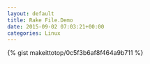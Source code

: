 ```yaml
---
layout: default                                                                                                              
title: Rake File.Demo                                                                                                                       
date: 2015-09-02 07:03:21+00:00                                                                                                                        
categories: Linux                                                                                                                
---                                                                                                                              
```


{% gist makeittotop/0c5f3b6af8f464a9b711 %}                                                                                                           

